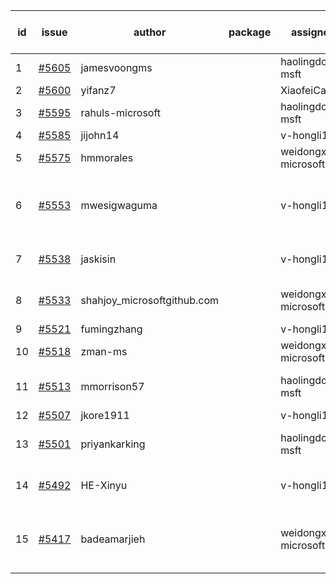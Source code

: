 | id | issue | author | package | assignee | bot advice | created date of issue | target release date | date from target |
| ------ | ------ | ------ | ------ | ------ | ------ | ------ | ------ | :-----: |
| 1 | [#5605](https://github.com/Azure/sdk-release-request/issues/5605) | jamesvoongms |  | haolingdong-msft | new issue. | 10-11 | 10-25 |  |
| 2 | [#5600](https://github.com/Azure/sdk-release-request/issues/5600) | yifanz7 |  | XiaofeiCao | new issue. | 10-11 | 10-24 |  |
| 3 | [#5595](https://github.com/Azure/sdk-release-request/issues/5595) | rahuls-microsoft |  | haolingdong-msft | new issue. TypeSpec. | 10-10 | 10-25 |  |
| 4 | [#5585](https://github.com/Azure/sdk-release-request/issues/5585) | jijohn14 |  | v-hongli1 | new issue. | 10-10 | 10-25 |  |
| 5 | [#5575](https://github.com/Azure/sdk-release-request/issues/5575) | hmmorales |  | weidongxu-microsoft | FirstBeta. TypeSpec. | 10-07 | 10-25 |  |
| 6 | [#5553](https://github.com/Azure/sdk-release-request/issues/5553) | mwesigwaguma |  | v-hongli1 | new comment. Attention to inconsistent tag. | 10-01 | 10-25 |  |
| 7 | [#5538](https://github.com/Azure/sdk-release-request/issues/5538) | jaskisin |  | v-hongli1 | new issue. new comment. | 09-27 | 10-24 |  |
| 8 | [#5533](https://github.com/Azure/sdk-release-request/issues/5533) | shahjoy_microsoftgithub.com |  | weidongxu-microsoft | Attention to inconsistent tag. | 09-25 | 10-25 |  |
| 9 | [#5521](https://github.com/Azure/sdk-release-request/issues/5521) | fumingzhang |  | v-hongli1 | new issue. | 09-24 | 10-24 |  |
| 10 | [#5518](https://github.com/Azure/sdk-release-request/issues/5518) | zman-ms |  | weidongxu-microsoft | new issue. TypeSpec. | 09-24 | 10-25 |  |
| 11 | [#5513](https://github.com/Azure/sdk-release-request/issues/5513) | mmorrison57 |  | haolingdong-msft | new comment. FirstBeta. | 09-18 | 10-25 |  |
| 12 | [#5507](https://github.com/Azure/sdk-release-request/issues/5507) | jkore1911 |  | v-hongli1 | new issue. | 09-16 | 10-24 |  |
| 13 | [#5501](https://github.com/Azure/sdk-release-request/issues/5501) | priyankarking |  | haolingdong-msft | new comment. HoldOn. | 09-13 | 10-25 |  |
| 14 | [#5492](https://github.com/Azure/sdk-release-request/issues/5492) | HE-Xinyu |  | v-hongli1 | new comment. FirstBeta. | 09-13 | 10-24 |  |
| 15 | [#5417](https://github.com/Azure/sdk-release-request/issues/5417) | badeamarjieh |  | weidongxu-microsoft | new comment. FirstGA. FirstBeta. TypeSpec. | 08-12 | 10-25 |  |
